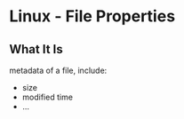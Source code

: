 # Linux - File Properties

## What It Is

metadata of a file, include:

- size
- modified time
- ...